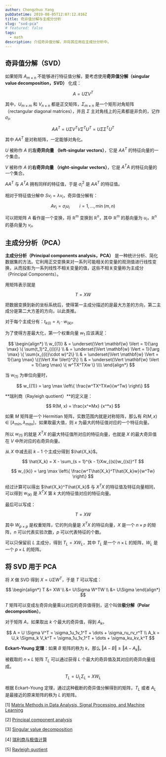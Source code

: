 ```yaml
---
author: Chongzhuo Yang
pubDatetime: 2019-08-05T12:07:12.816Z
title: 奇异值分解与主成分分析
slug: "svd-pca"
# featured: false
tags:
  - math
description: 介绍奇异值分解，并将其应用在主成分分析中。
---
```


## 奇异值分解（SVD）

如果矩阵 $A_{m\times n}$ 不能够进行特征值分解，要考虑使用**奇异值分解（singular value decomposition，SVD）** 化成：

$$
A = U\Sigma V^T
$$

其中，$U_{m\times m}$ 和 $V_{n\times n}$ 都是正交矩阵，$\Sigma_{m\times n}$ 是一个矩形对角矩阵 （rectangular diagonal matrices），并且 $\Sigma$ 主对角线上的元素都是非负的，记作 $\sigma_i$。

$$
AA^T = U\Sigma V^T V\Sigma^T U^T = U \Sigma\Sigma^T U^T
$$

其中 $AA^T$ 是对称矩阵，一定能够对角化。

<!--more-->

$U$ 被称作 $A$ 的**左奇异向量 （left-singular vectors）**，它是 $AA^T$ 的特征向量的一个集合。

$V$ 被称作 $A$ 的**右奇异向量 （right-singular vectors）**，它是 $A^TA$ 的特征向量的一个集合。

$AA^T$ 与 $A^TA$ 拥有同样的特征值，于是 $\sigma_i^2$ 是 $AA^T$ 的特征值。

相对于特征值分解中 $Sv_i = \lambda v_i$，奇异值分解有：

$$
Av_i = \sigma_i u_i \qquad i = 1, \ldots, \min(m, n)
$$

可以把矩阵 $A$ 看作是一个变换，将 $\mathbb{R}^m$ 变换到 $\mathbb{R}^n$，其中 $\mathbb{R}^m$ 的基向量为 $u_i$，$\mathbb{R}^n$ 的基向量为 $v_i$。

## 主成分分析（PCA）

**主成分分析（Principal components analysis，PCA）** 是一种统计分析、简化数据集的方法。它利用正交变换来对一系列可能相关的变量的观测值进行线性变换，从而投影为一系列线性不相关变量的值，这些不相关变量称为主成分（Principal Components）。

用矩阵表示就是

$$
T = XW
$$

把数据变换到新的坐标系统后，使得第一主成分描述的是最大方差的方向，第二主成分是第二大方差的方向，以此类推。

对于每个主成分有：$t_{k(i)} = x_{i} \cdot w_{(k)}$。

为了使得方差最大化，第一个权重向量 $w_1$ 应该满足：

$$
\begin{align*} \\
 w_{(1)}
 & = \underset{\Vert \mathbf{w} \Vert = 1}{\arg \max} \{ \sum(t_1)^2_{(i)}\} \\
 & = \underset{\Vert \mathbf{w} \Vert = 1}{\arg \max} \{ \sum(x_{(i)}\cdot w)^2\} \\
 & = \underset{\Vert \mathbf{w} \Vert = 1}{\arg \max} \{{\Vert Xw \Vert}^2\} \\
 & = \underset{\Vert \mathbf{w} \Vert = 1}{\arg \max} \{ w^TX^TXw \} \\\\
\end{align*}
$$

当 $w_{(1)}$ 为单位向量时，

$$
w_{(1)} = \arg \max \left\{ \frac{w^TX^TXw}{w^Tw} \right\}
$$

**瑞利商（Rayleigh quotient）**的定义是：

$$
R(M, x) = \frac{x^*Mx} {x^*x}
$$

如果 $M$ 矩阵是一个 Hermitian 矩阵，实数范围内就是对称矩阵，那么有 $R(M, x) \in [\lambda_{min}, \lambda_{max}]$，如果取最大值，则 $x$ 为最大的特征值对应的一个特征向量。

所以 $w_{(1)}$ 的就是 $X^TX$ 的最大特征值所对应的特征向量，也就是 $X$ 的最大奇异值在 $V$ 中所对应的右奇异向量。

从 $X$ 中减去前 $k - 1$ 个主成分得到 $\hat{X_k}$。

$$
\hat{X_k} = X - \sum_{s = 1}^{k - 1}Xw_{(s)}w_{(s)}^T
$$

$$
w_{(k)} = \arg \max \left\{ \frac{w^T\hat{X_k}^T\hat{X_k}w}{w^Tw} \right\}
$$

经过计算可以得出 $\hat{X_k}^T\hat{X_k}$ 与 $X^TX$ 的特征值及特征向量相同，可以得到 $w_{(k)}$ 是 $X^TX$ 第 $k$ 大的特征值对应的特征向量。

最后可以写成：

$$
T = XW
$$

其中 $W_{p \times p}$ 是权重矩阵，它的列向量是 $X^TX$ 的特征向量，$X$ 是一个 $n \times p$ 的矩阵，$n$ 可以代表实验次数，$p$ 可以代表特征的个数。

可以只保留前 $L$ 主成分，得到 $T_L = X W_L$，其中 $T_L$ 是一个 $n \times L$ 的矩阵，$W_L$ 是一个 $p \times L$ 的矩阵。

## 将 SVD 用于 PCA

将 $X$ 做 SVD 得到 $X = U\Sigma W^T$，于是 $T$ 可以写成：

$$
\begin{align*}
T
&= XW \\
&= U\Sigma W^TW \\
&= U\Sigma
\end{align*}
$$

$T$ 矩阵可以变成左奇异向量乘以对应的奇异值得到，这个叫做**极分解（Polar decomposition）**。

对于矩阵 $A$，如果取出 $k$ 个最大的奇异值，得到 $A_k$。

$$
A = U \Sigma V^T = \sigma_1u_1v_1^T + \dots + \sigma_ru_rv_r^T \\
A_k = U_k \Sigma_k V_k^T = \sigma_1u_1v_1^T + \dots + \sigma_ku_kv_k^T
$$

**Eckart–Young 定理**：如果 $B$ 矩阵的秩为 $k$，那么 $\Vert A - B \Vert \ge \Vert A - A_k \Vert$。

被截取的 $n\times L$ 矩阵 $T_L$ 可以通过获得 $L$ 个最大的奇异值及其对应的奇异向量组成。

$$
T_L = U_L\Sigma_L = X W_L
$$

根据 Eckart–Young 定理，通过这种截断的奇异值分解得到的矩阵，$T_L$ 或者 $A_L$ 是最接近的原来矩阵的秩为 $L$ 的矩阵。

[1] [Matrix Methods in Data Analysis, Signal Processing, and Machine Learning](https://ocw.mit.edu/courses/mathematics/18-065-matrix-methods-in-data-analysis-signal-processing-and-machine-learning-spring-2018/)

[2] [Principal component analysis](https://en.wikipedia.org/wiki/Principal_component_analysis)

[3] [Singular value decomposition](https://en.wikipedia.org/wiki/Singular_value_decomposition#Geometric_meaning)

[4] [瑞利商与极值计算](https://seanwangjs.github.io/2017/11/27/rayleigh-quotient-maximum.html)

[5] [Rayleigh quotient](https://en.wikipedia.org/wiki/Rayleigh_quotient)
